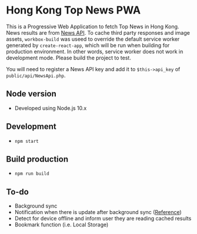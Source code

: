 # Hong Kong Top News PWA #

This is a Progressive Web Application to fetch Top News in Hong Kong. News results are from [News API](https://newsapi.org/).
To cache third party responses and image assets, `workbox-build` was useed to override the default service worker generated by `create-react-app`, which will be run when building for production environment. In other words, service worker does not work in development mode. Please build the project to test.

You will need to register a News API key and add it to `$this->api_key` of `public/api/NewsApi.php`.

## Node version ##
* Developed using Node.js 10.x

## Development ##
* `npm start`

## Build production ##
* `npm run build`

## To-do ##
* Background sync
* Notification when there is update after background sync ([Reference](https://pwa-workshop.js.org/5-background-sync/#background-synchronization))
* Detect for device offline and inform user they are reading cached results
* Bookmark function (i.e. Local Storage)
